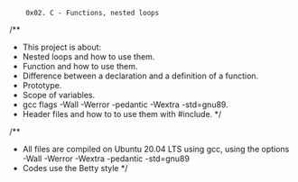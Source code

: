 		0x02. C - Functions, nested loops

/**
* This project is about:
* Nested loops and how to use them.
* Function and how to use them.
* Difference between a declaration and a definition of a function.
* Prototype.
* Scope of variables.
* gcc flags -Wall -Werror -pedantic -Wextra -std=gnu89.
* Header files and how to to use them with #include.
*/

/**
* All files are  compiled on Ubuntu 20.04 LTS using gcc, using the options -Wall -Werror -Wextra -pedantic -std=gnu89
* Codes use the Betty style
*/
